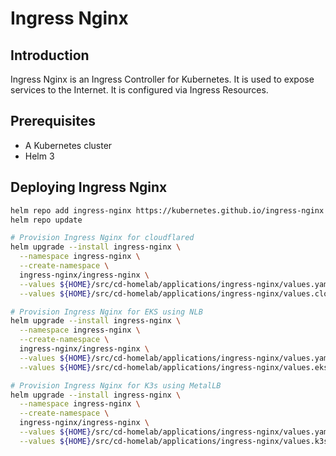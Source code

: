 # Ingress Nginx

## Introduction

Ingress Nginx is an Ingress Controller for Kubernetes. It is used to expose services to the Internet.
It is configured via Ingress Resources.

## Prerequisites

- A Kubernetes cluster
- Helm 3

## Deploying Ingress Nginx

```bash
helm repo add ingress-nginx https://kubernetes.github.io/ingress-nginx
helm repo update

# Provision Ingress Nginx for cloudflared
helm upgrade --install ingress-nginx \
  --namespace ingress-nginx \
  --create-namespace \
  ingress-nginx/ingress-nginx \
  --values ${HOME}/src/cd-homelab/applications/ingress-nginx/values.yaml \
  --values ${HOME}/src/cd-homelab/applications/ingress-nginx/values.cloudflared.yaml

# Provision Ingress Nginx for EKS using NLB
helm upgrade --install ingress-nginx \
  --namespace ingress-nginx \
  --create-namespace \
  ingress-nginx/ingress-nginx \
  --values ${HOME}/src/cd-homelab/applications/ingress-nginx/values.yaml \
  --values ${HOME}/src/cd-homelab/applications/ingress-nginx/values.eks.yaml

# Provision Ingress Nginx for K3s using MetalLB
helm upgrade --install ingress-nginx \
  --namespace ingress-nginx \
  --create-namespace \
  ingress-nginx/ingress-nginx \
  --values ${HOME}/src/cd-homelab/applications/ingress-nginx/values.yaml \
  --values ${HOME}/src/cd-homelab/applications/ingress-nginx/values.k3s.yaml
```